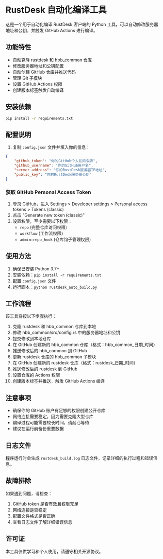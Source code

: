 # RustDesk 自动化编译工具

这是一个用于自动化编译 RustDesk 客户端的 Python 工具，可以自动修改服务器地址和公钥，并触发 GitHub Actions 进行编译。

## 功能特性

- 自动克隆 rustdesk 和 hbb_common 仓库
- 修改服务器地址和公钥配置
- 自动创建 GitHub 仓库并推送代码
- 管理 Git 子模块
- 设置 GitHub Actions 权限
- 创建版本标签触发自动编译

## 安装依赖

```bash
pip install -r requirements.txt
```

## 配置说明

1. 复制 `config.json` 文件并填入你的信息：

```json
{
    "github_token": "你的GitHub个人访问令牌",
    "github_username": "你的GitHub用户名",
    "server_address": "你的RustDesk服务器IP地址",
    "public_key": "你的RustDesk服务器公钥"
}
```

### 获取 GitHub Personal Access Token

1. 登录 GitHub，进入 Settings > Developer settings > Personal access tokens > Tokens (classic)
2. 点击 "Generate new token (classic)"
3. 设置权限，至少需要以下权限：
   - `repo` (完整仓库访问权限)
   - `workflow` (工作流权限)
   - `admin:repo_hook` (仓库钩子管理权限)

## 使用方法

1. 确保已安装 Python 3.7+
2. 安装依赖：`pip install -r requirements.txt`
3. 配置 `config.json` 文件
4. 运行脚本：`python rustdesk_auto_build.py`

## 工作流程

该工具将按以下步骤执行：

1. 克隆 rustdesk 和 hbb_common 仓库到本地
2. 修改 hbb_common/src/config.rs 中的服务器地址和公钥
3. 提交修改到本地仓库
4. 在 GitHub 创建新的 hbb_common 仓库（格式：hbb_common_日期_时间）
5. 推送修改后的 hbb_common 到 GitHub
6. 更新 rustdesk 仓库的 hbb_common 子模块
7. 在 GitHub 创建新的 rustdesk 仓库（格式：rustdesk_日期_时间）
8. 推送修改后的 rustdesk 到 GitHub
9. 设置仓库的 Actions 权限
10. 创建版本标签并推送，触发 GitHub Actions 编译

## 注意事项

- 确保你的 GitHub 账户有足够的权限创建公开仓库
- 网络连接需要稳定，因为需要克隆大型仓库
- 编译过程可能需要较长时间，请耐心等待
- 建议在运行前备份重要数据

## 日志文件

程序运行时会生成 `rustdesk_build.log` 日志文件，记录详细的执行过程和错误信息。

## 故障排除

如果遇到问题，请检查：

1. GitHub token 是否有效且权限充足
2. 网络连接是否稳定
3. 配置文件格式是否正确
4. 查看日志文件了解详细错误信息

## 许可证

本工具仅供学习和个人使用，请遵守相关开源协议。